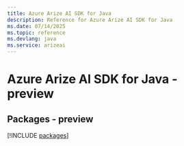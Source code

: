 ```yaml
---
title: Azure Arize AI SDK for Java
description: Reference for Azure Arize AI SDK for Java
ms.date: 07/14/2025
ms.topic: reference
ms.devlang: java
ms.service: arizeai
---
```

# Azure Arize AI SDK for Java - preview
## Packages - preview
[!INCLUDE [packages](arize-ai-index.md)]